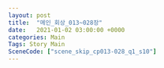 ```yaml
---
layout: post
title:  "메인_회상_013~028장"
date:   2021-01-02 03:00:00 +0000
categories: Main
Tags: Story Main
SceneCode: ["scene_skip_cp013-028_q1_s10"]
---
```

